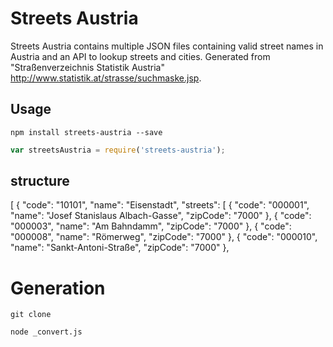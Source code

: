 # Streets Austria

Streets Austria contains multiple JSON files containing valid street names in Austria and an API to lookup streets and cities.
Generated from "Straßenverzeichnis Statistik Austria" http://www.statistik.at/strasse/suchmaske.jsp.

## Usage
```
npm install streets-austria --save
```

```js
var streetsAustria = require('streets-austria');
```
## structure

[
  {
    "code": "10101",
    "name": "Eisenstadt",
    "streets": [
      {
        "code": "000001",
        "name": "Josef Stanislaus Albach-Gasse",
        "zipCode": "7000"
      },
      {
        "code": "000003",
        "name": "Am Bahndamm",
        "zipCode": "7000"
      },
      {
        "code": "000008",
        "name": "Römerweg",
        "zipCode": "7000"
      },
      {
        "code": "000010",
        "name": "Sankt-Antoni-Straße",
        "zipCode": "7000"
      },

# Generation

    git clone

    node _convert.js
